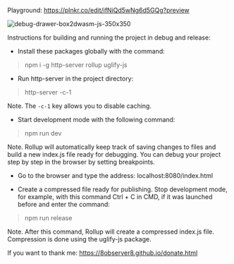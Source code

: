Playground: https://plnkr.co/edit/ifNiQd5wNg6d5GQg?preview

![debug-drawer-box2dwasm-js-350x350](https://github.com/8Observer8/debug-drawer-box2dwasm-webgl-js/assets/3908473/a2fb8047-80b8-4562-9b26-3efc70519deb)

Instructions for building and running the project in debug and release:

- Install these packages globally with the command:

> npm i -g http-server rollup uglify-js

- Run http-server in the project directory:

> http-server -c-1

Note. The `-c-1` key allows you to disable caching.

- Start development mode with the following command:

> npm run dev

Note. Rollup will automatically keep track of saving changes to files and build a new index.js file ready for debugging. You can debug your project step by step in the browser by setting breakpoints.

- Go to the browser and type the address: localhost:8080/index.html

- Create a compressed file ready for publishing. Stop development mode, for example, with this command Ctrl + C in CMD, if it was launched before and enter the command:

> npm run release

Note. After this command, Rollup will create a compressed index.js file. Compression is done using the uglify-js package.

If you want to thank me: https://8observer8.github.io/donate.html